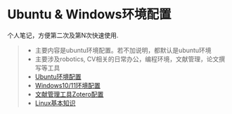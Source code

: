 # Ubuntu & Windows环境配置

个人笔记，方便第二次及第N次快速使用. 

>* 主要内容是ubuntu环境配置。若不加说明，都默认是ubuntu环境
>* 主要涉及robotics, CV相关的日常办公，编程环境，文献管理，论文撰写等工具
>* [Ubuntu环境配置](./ubuntu20_setup_notes.md)
>* [Windows10/11环境配置](./ubuntu20_setup_notes.md)
>* [文献管理工具Zotero配置](./zotero_jianguoyun_setup.md)
>* [Linux基本知识](./linux_notes.md)